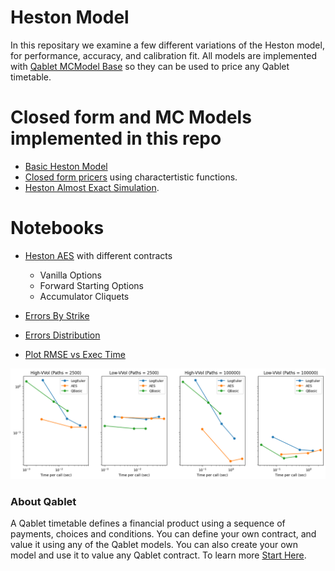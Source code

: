 # Heston Model

In this repositary we examine a few different variations of the Heston model, for performance, accuracy, and calibration fit. All models are implemented with [Qablet MCModel Base](https://github.com/qablet-academy/intro/blob/main/notebooks/2_1_custom_mc.ipynb) so they can be used to price any Qablet timetable.

# Closed form and MC Models implemented in this repo
- [Basic Heston Model](./src/models/basic.py)
- [Closed form pricers](./src/models/closed.py) using charactertistic functions.
- [Heston Almost Exact Simulation](./src/models/aes.py).

# Notebooks

- [Heston AES](HestonAES.ipynb) with different contracts
    - Vanilla Options
    - Forward Starting Options
    - Accumulator Cliquets

- [Errors By Strike](Model%20Errors%20By%20Strike.ipynb)
- [Errors Distribution](Model%20Erros%20distribution.ipynb)
- [Plot RMSE vs Exec Time](Model%20RMSE%20vs%20time.ipynb)


![vanilla](assets/rmse_time.png)


### About Qablet
A Qablet timetable defines a financial product using a sequence of payments, choices and conditions. You can define your own contract, and value it using any of the Qablet models. You can also create your own model and use it to value any Qablet contract. To learn more [Start Here](https://github.com/qablet-academy/intro/blob/main/notebooks/1_1_fixed_bond.ipynb).
